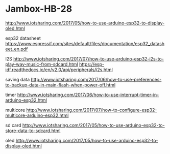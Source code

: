 # Jambox-HB-28
http://www.iotsharing.com/2017/05/how-to-use-arduino-esp32-to-display-oled.html

esp32 datasheet
https://www.espressif.com/sites/default/files/documentation/esp32_datasheet_en.pdf

I2S
http://www.iotsharing.com/2017/07/how-to-use-arduino-esp32-i2s-to-play-wav-music-from-sdcard.html
https://esp-idf.readthedocs.io/en/v2.0/api/peripherals/i2s.html

saving data
http://www.iotsharing.com/2017/06/how-to-use-preferences-to-backup-data-in-main-flash-when-power-off.html

timer
http://www.iotsharing.com/2017/06/how-to-use-interrupt-timer-in-arduino-esp32.html

multicore
http://www.iotsharing.com/2017/07/how-to-configure-esp32-multicore-arduino-esp32.html

sd card
http://www.iotsharing.com/2017/05/how-to-use-arduino-esp32-to-store-data-to-sdcard.html

oled
http://www.iotsharing.com/2017/05/how-to-use-arduino-esp32-to-display-oled.html

